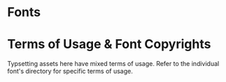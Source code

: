 
# Fonts



# Terms of Usage & Font Copyrights

Typsetting assets here have mixed terms of usage. Refer to the individual font's directory for specific terms of usage.
